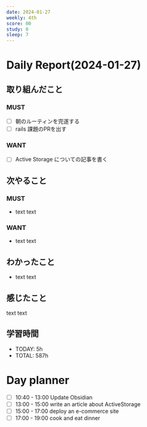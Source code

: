 ```yaml
---
date: 2024-01-27
weekly: 4th
score: 00
study: 0
sleep: 7
---
```

# Daily Report(2024-01-27)
## 取り組んだこと
### MUST
- [ ] 朝のルーティンを完遂する
- [ ] rails 課題のPRを出す
### WANT
- [ ] Active Storage についての記事を書く
## 次やること
### MUST
- text text
### WANT
- text text
## わかったこと
- text text
## 感じたこと
text text
## 学習時間
- TODAY: 5h
- TOTAL: 587h


# Day planner
- [ ] 10:40 - 13:00 Update Obsidian
- [ ] 13:00 - 15:00 write an article about ActiveStorage
- [ ] 15:00 - 17:00 deploy an e-commerce site
- [ ] 17:00 - 19:00 cook and eat dinner